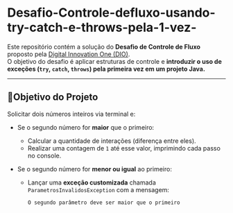 # Desafio-Controle-defluxo-usando-try-catch-e-throws-pela-1-vez-


Este repositório contém a solução do **Desafio de Controle de Fluxo** proposto pela [Digital Innovation One (DIO)]([https://www.dio.me/](https://github.com/digitalinnovationone/trilha-java-basico/tree/main/desafios/controle-fluxo)).  
O objetivo do desafio é aplicar estruturas de controle e **introduzir o uso de exceções (`try`, `catch`, `throws`) pela primeira vez em um projeto Java.**

---

## 🧠Objetivo do Projeto

Solicitar dois números inteiros via terminal e:

- Se o segundo número for **maior** que o primeiro:
  - Calcular a quantidade de interações (diferença entre eles).
  - Realizar uma contagem de `1` até esse valor, imprimindo cada passo no console.

- Se o segundo número for **menor ou igual** ao primeiro:
  - Lançar uma **exceção customizada** chamada `ParametrosInvalidosException` com a mensagem:
    ```
    O segundo parâmetro deve ser maior que o primeiro
    ```

